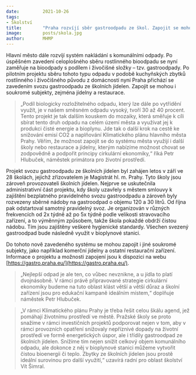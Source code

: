 ```yaml
---
date:         2021-10-26
tags:         
- Školství
title:        "Praha rozvíjí sběr gastroodpadu ze škol. Zapojit se mohou i firmy"
image: 	      posts/skola.jpg
author:       MHMP
---
```


Hlavní město dále rozvíjí systém nakládání s komunálními odpady. Po úspěšném zavedení celoplošného sběru rostlinného bioodpadu se nyní zaměřuje na bioodpady s podílem i živočišné složky – tzv. gastroodpady. Po pilotním projektu sběru tohoto typu odpadu v podobě kuchyňských zbytků rostlinného i živočišného původu z domácností nyní Praha přichází se zavedením svozu gastroodpadu ze školních jídelen. Zapojit se mohou i soukromé subjekty, zejména jídelny a restaurace.

> „Podíl biologicky rozložitelného odpadu, který lze dále po vytřídění využít, je v našem směsném odpadu vysoký, tvoří 30 až 40 procent. Tento projekt je tak dalším kouskem do mozaiky, která směřuje k cíli sbírat tento druh odpadu na celém území města a využívat jej k produkci čisté energie a bioplynu. Jde tak o další krok na cestě ke snižování emisí CO2 a naplňování Klimatického plánu hlavního města Prahy. Věřím, že možnost zapojit se do systému města využijí i další školy nebo restaurace a jídelny, kterým nabízíme možnost chovat se zodpovědně a podpořit principy cirkulární ekonomiky,“ říká Petr Hlubuček, náměstek primátora pro životní prostředí.

Projekt svozu gastroodpadu ze školních jídelen byl zahájen letos v září ve 28 školách, jejichž zřizovatelem je Magistrát hl. m. Prahy. Tyto školy jsou zároveň provozovateli školních jídelen. Nejprve se uskutečnila administrativní část projektu, kdy školy uzavřely s městem smlouvy k zajištění bezplatného pravidelného svozu gastroodpadu a zároveň byly rozvezeny sběrné nádoby na gastroodpad o objemu 120 a 30 litrů. Od října pak odstartoval samotný pravidelný svoz. Je organizován v různých frekvencích od 2x týdně až po 5x týdně podle velikosti stravovacího zařízení, a to výměnným způsobem, takže škola pokaždé obdrží čistou nádobu. Tím jsou zajištěny veškeré hygienické standardy. Všechen svezený gastroodpad bude následně využit v bioplynové stanici.

Do tohoto nově zavedeného systému se mohou zapojit i jiné soukromé subjekty, jako například komerční jídelny a ostatní restaurační zařízení. Informace o projektu a možnosti zapojení jsou k dispozici na webu [https://gastro.praha.eu/](https://gastro.praha.eu/).

> „Nejlepší odpad je ale ten, co vůbec nevznikne, a u jídla to platí dvojnásobně. V rámci právě připravované strategie cirkulární ekonomiky budeme na tuto oblast klást větší a větší důraz a školní zařízení jsou pro edukační kampaně ideálním místem,“ doplňuje náměstek Petr Hlubuček. 

> „V rámci Klimatického plánu Prahy je třeba řešit celou škálu agend, jež pomáhají životnímu prostředí ve městě. Pražské školy se proto snažíme v rámci investičních projektů podporovat nejen v tom, aby v rámci provozních opatření snižovaly nepříznivé dopady na životní prostředí ve formě energetických úspor, ale i třídily gastroodpad ze školních jídelen. Snížíme tím nejen snížit celkový objem komunálního odpadu, ale dokonce z něj v bioplynové stanici můžeme vytvořit čistou bioenergii či teplo. Zbytky ze školních jídelen jsou prostě ideální surovinou pro další využití,“ uzavírá radní pro oblast školství Vít Šimral.
